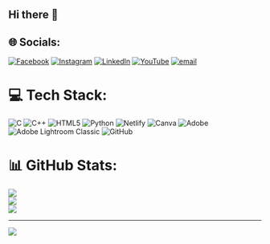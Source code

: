 ## Hi there 👋

## 🌐 Socials:
[![Facebook](https://img.shields.io/badge/Facebook-%231877F2.svg?logo=Facebook&logoColor=white)](https://facebook.com/sanketbandgar) [![Instagram](https://img.shields.io/badge/Instagram-%23E4405F.svg?logo=Instagram&logoColor=white)](https://instagram.com/__sank_03) [![LinkedIn](https://img.shields.io/badge/LinkedIn-%230077B5.svg?logo=linkedin&logoColor=white)](https://linkedin.com/in/sanketbandgar) [![YouTube](https://img.shields.io/badge/YouTube-%23FF0000.svg?logo=YouTube&logoColor=white)](https://youtube.com/@creativesanket) [![email](https://img.shields.io/badge/Email-D14836?logo=gmail&logoColor=white)](mailto:sanketbandgar991@gmail.com) 

# 💻 Tech Stack:
![C](https://img.shields.io/badge/c-%2300599C.svg?style=for-the-badge&logo=c&logoColor=white) ![C++](https://img.shields.io/badge/c++-%2300599C.svg?style=for-the-badge&logo=c%2B%2B&logoColor=white) ![HTML5](https://img.shields.io/badge/html5-%23E34F26.svg?style=for-the-badge&logo=html5&logoColor=white) ![Python](https://img.shields.io/badge/python-3670A0?style=for-the-badge&logo=python&logoColor=ffdd54) ![Netlify](https://img.shields.io/badge/netlify-%23000000.svg?style=for-the-badge&logo=netlify&logoColor=#00C7B7) ![Canva](https://img.shields.io/badge/Canva-%2300C4CC.svg?style=for-the-badge&logo=Canva&logoColor=white) ![Adobe](https://img.shields.io/badge/adobe-%23FF0000.svg?style=for-the-badge&logo=adobe&logoColor=white) ![Adobe Lightroom Classic](https://img.shields.io/badge/Adobe%20Lightroom%20Classic-31A8FF.svg?style=for-the-badge&logo=Adobe%20Lightroom%20Classic&logoColor=white) ![GitHub](https://img.shields.io/badge/github-%23121011.svg?style=for-the-badge&logo=github&logoColor=white)
# 📊 GitHub Stats:
![](https://github-readme-stats.vercel.app/api?username=sanket232005&theme=blueberry&hide_border=false&include_all_commits=false&count_private=false)<br/>
![](https://nirzak-streak-stats.vercel.app/?user=sanket232005&theme=blueberry&hide_border=false)<br/>
![](https://github-readme-stats.vercel.app/api/top-langs/?username=sanket232005&theme=blueberry&hide_border=false&include_all_commits=false&count_private=false&layout=compact)

---
[![](https://visitcount.itsvg.in/api?id=sanket232005&icon=0&color=0)](https://visitcount.itsvg.in)

<!-- Proudly created with GPRM ( https://gprm.itsvg.in ) -->

